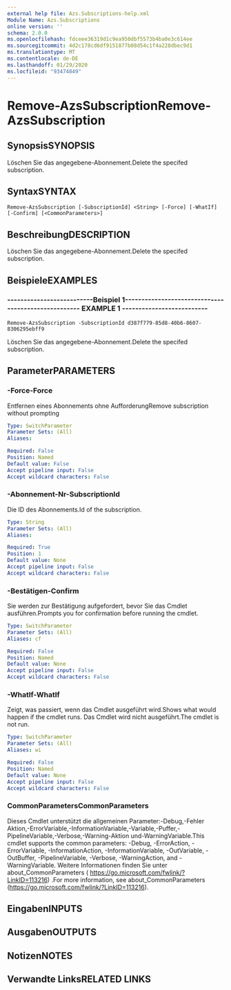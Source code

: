 ```yaml
---
external help file: Azs.Subscriptions-help.xml
Module Name: Azs.Subscriptions
online version: ''
schema: 2.0.0
ms.openlocfilehash: fdceee36319d1c9ea950dbf5573b4ba0e3c614ee
ms.sourcegitcommit: 4d2c178cd6df9151877b08d54c1f4a228dbec9d1
ms.translationtype: MT
ms.contentlocale: de-DE
ms.lasthandoff: 01/29/2020
ms.locfileid: "93474849"
---
```

# <span data-ttu-id="87ba6-101">Remove-AzsSubscription</span><span class="sxs-lookup"><span data-stu-id="87ba6-101">Remove-AzsSubscription</span></span>

## <span data-ttu-id="87ba6-102">Synopsis</span><span class="sxs-lookup"><span data-stu-id="87ba6-102">SYNOPSIS</span></span>
<span data-ttu-id="87ba6-103">Löschen Sie das angegebene-Abonnement.</span><span class="sxs-lookup"><span data-stu-id="87ba6-103">Delete the specifed subscription.</span></span>

## <span data-ttu-id="87ba6-104">Syntax</span><span class="sxs-lookup"><span data-stu-id="87ba6-104">SYNTAX</span></span>

```
Remove-AzsSubscription [-SubscriptionId] <String> [-Force] [-WhatIf] [-Confirm] [<CommonParameters>]
```

## <span data-ttu-id="87ba6-105">Beschreibung</span><span class="sxs-lookup"><span data-stu-id="87ba6-105">DESCRIPTION</span></span>
<span data-ttu-id="87ba6-106">Löschen Sie das angegebene-Abonnement.</span><span class="sxs-lookup"><span data-stu-id="87ba6-106">Delete the specifed subscription.</span></span>

## <span data-ttu-id="87ba6-107">Beispiele</span><span class="sxs-lookup"><span data-stu-id="87ba6-107">EXAMPLES</span></span>

### <span data-ttu-id="87ba6-108">--------------------------Beispiel 1--------------------------</span><span class="sxs-lookup"><span data-stu-id="87ba6-108">-------------------------- EXAMPLE 1 --------------------------</span></span>
```
Remove-AzsSubscription -SubscriptionId d387f779-85d8-40b6-8607-8306295ebff9
```

<span data-ttu-id="87ba6-109">Löschen Sie das angegebene-Abonnement.</span><span class="sxs-lookup"><span data-stu-id="87ba6-109">Delete the specifed subscription.</span></span>

## <span data-ttu-id="87ba6-110">Parameter</span><span class="sxs-lookup"><span data-stu-id="87ba6-110">PARAMETERS</span></span>

### <span data-ttu-id="87ba6-111">-Force</span><span class="sxs-lookup"><span data-stu-id="87ba6-111">-Force</span></span>
<span data-ttu-id="87ba6-112">Entfernen eines Abonnements ohne Aufforderung</span><span class="sxs-lookup"><span data-stu-id="87ba6-112">Remove subscription without prompting</span></span>

```yaml
Type: SwitchParameter
Parameter Sets: (All)
Aliases: 

Required: False
Position: Named
Default value: False
Accept pipeline input: False
Accept wildcard characters: False
```

### <span data-ttu-id="87ba6-113">-Abonnement-Nr</span><span class="sxs-lookup"><span data-stu-id="87ba6-113">-SubscriptionId</span></span>
<span data-ttu-id="87ba6-114">Die ID des Abonnements.</span><span class="sxs-lookup"><span data-stu-id="87ba6-114">Id of the subscription.</span></span>

```yaml
Type: String
Parameter Sets: (All)
Aliases: 

Required: True
Position: 1
Default value: None
Accept pipeline input: False
Accept wildcard characters: False
```

### <span data-ttu-id="87ba6-115">-Bestätigen</span><span class="sxs-lookup"><span data-stu-id="87ba6-115">-Confirm</span></span>
<span data-ttu-id="87ba6-116">Sie werden zur Bestätigung aufgefordert, bevor Sie das Cmdlet ausführen.</span><span class="sxs-lookup"><span data-stu-id="87ba6-116">Prompts you for confirmation before running the cmdlet.</span></span>

```yaml
Type: SwitchParameter
Parameter Sets: (All)
Aliases: cf

Required: False
Position: Named
Default value: None
Accept pipeline input: False
Accept wildcard characters: False
```

### <span data-ttu-id="87ba6-117">-WhatIf</span><span class="sxs-lookup"><span data-stu-id="87ba6-117">-WhatIf</span></span>
<span data-ttu-id="87ba6-118">Zeigt, was passiert, wenn das Cmdlet ausgeführt wird.</span><span class="sxs-lookup"><span data-stu-id="87ba6-118">Shows what would happen if the cmdlet runs.</span></span>
<span data-ttu-id="87ba6-119">Das Cmdlet wird nicht ausgeführt.</span><span class="sxs-lookup"><span data-stu-id="87ba6-119">The cmdlet is not run.</span></span>

```yaml
Type: SwitchParameter
Parameter Sets: (All)
Aliases: wi

Required: False
Position: Named
Default value: None
Accept pipeline input: False
Accept wildcard characters: False
```

### <span data-ttu-id="87ba6-120">CommonParameters</span><span class="sxs-lookup"><span data-stu-id="87ba6-120">CommonParameters</span></span>
<span data-ttu-id="87ba6-121">Dieses Cmdlet unterstützt die allgemeinen Parameter:-Debug,-Fehler Aktion,-ErrorVariable,-InformationVariable,-Variable,-Puffer,-PipelineVariable,-Verbose,-Warning-Aktion und-WarningVariable.</span><span class="sxs-lookup"><span data-stu-id="87ba6-121">This cmdlet supports the common parameters: -Debug, -ErrorAction, -ErrorVariable, -InformationAction, -InformationVariable, -OutVariable, -OutBuffer, -PipelineVariable, -Verbose, -WarningAction, and -WarningVariable.</span></span> <span data-ttu-id="87ba6-122">Weitere Informationen finden Sie unter about_CommonParameters ( https://go.microsoft.com/fwlink/?LinkID=113216) .</span><span class="sxs-lookup"><span data-stu-id="87ba6-122">For more information, see about_CommonParameters (https://go.microsoft.com/fwlink/?LinkID=113216).</span></span>

## <span data-ttu-id="87ba6-123">Eingaben</span><span class="sxs-lookup"><span data-stu-id="87ba6-123">INPUTS</span></span>

## <span data-ttu-id="87ba6-124">Ausgaben</span><span class="sxs-lookup"><span data-stu-id="87ba6-124">OUTPUTS</span></span>

## <span data-ttu-id="87ba6-125">Notizen</span><span class="sxs-lookup"><span data-stu-id="87ba6-125">NOTES</span></span>

## <span data-ttu-id="87ba6-126">Verwandte Links</span><span class="sxs-lookup"><span data-stu-id="87ba6-126">RELATED LINKS</span></span>


